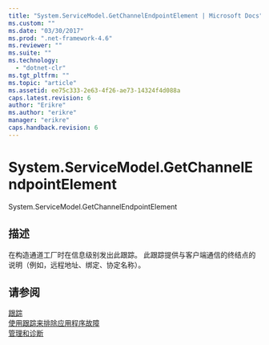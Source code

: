 ```yaml
---
title: "System.ServiceModel.GetChannelEndpointElement | Microsoft Docs"
ms.custom: ""
ms.date: "03/30/2017"
ms.prod: ".net-framework-4.6"
ms.reviewer: ""
ms.suite: ""
ms.technology: 
  - "dotnet-clr"
ms.tgt_pltfrm: ""
ms.topic: "article"
ms.assetid: ee75c333-2e63-4f26-ae73-14324f4d088a
caps.latest.revision: 6
author: "Erikre"
ms.author: "erikre"
manager: "erikre"
caps.handback.revision: 6
---
```

# System.ServiceModel.GetChannelEndpointElement
System.ServiceModel.GetChannelEndpointElement  
  
## 描述  
 在构造通道工厂时在信息级别发出此跟踪。  此跟踪提供与客户端通信的终结点的说明（例如，远程地址、绑定、协定名称）。  
  
## 请参阅  
 [跟踪](../../../../../docs/framework/wcf/diagnostics/tracing/index.md)   
 [使用跟踪来排除应用程序故障](../../../../../docs/framework/wcf/diagnostics/tracing/using-tracing-to-troubleshoot-your-application.md)   
 [管理和诊断](../../../../../docs/framework/wcf/diagnostics/index.md)